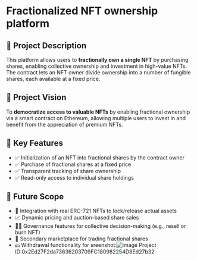 # Fractionalized NFT ownership platform

## 🧾 Project Description

This platform allows users to **fractionally own a single NFT** by purchasing shares, enabling collective ownership and investment in high-value NFTs. The contract lets an NFT owner divide ownership into a number of fungible shares, each available at a fixed price.

## 🎯 Project Vision

To **democratize access to valuable NFTs** by enabling fractional ownership via a smart contract on Ethereum, allowing multiple users to invest in and benefit from the appreciation of premium NFTs.

## 🔑 Key Features

- ✅ Initialization of an NFT into fractional shares by the contract owner
- ✅ Purchase of fractional shares at a fixed price
- ✅ Transparent tracking of share ownership
- ✅ Read-only access to individual share holdings

## 🚀 Future Scope

- 🔄 Integration with real ERC-721 NFTs to lock/release actual assets
- 📈 Dynamic pricing and auction-based share sales
- 🧑‍⚖️ Governance features for collective decision-making (e.g., resell or burn NFT)
- 🛒 Secondary marketplace for trading fractional shares
- 💵 Withdrawal functionality for
sreenshot:![image](https://github.com/user-attachments/assets/aff68b3a-0a98-4323-96c7-0c0e8992c071)
Project ID:0x2Ed27F2da73636203709FC180982254D8Ed27b32
